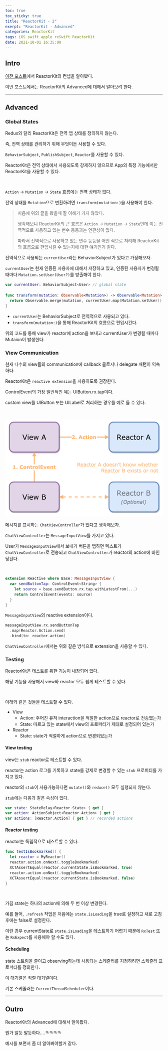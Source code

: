 ```yaml
---
toc: true
toc_sticky: true
title: "ReactorKit - 2"
exerpt: "ReactorKit - Advanced"
categories: ReactorKit
tags: iOS swift apple rxSwift ReactorKit
date: 2021-10-01 16:35:00
---
```


## Intro

[이전 포스트](https://wonhee009.github.io/reactorkit/ReactorKit/)에서 ReactorKit의 컨셉을 알아봤다.

이번 포스트에서는 ReactorKit의 Advanced에 대해서 알아보려 한다.

---

## Advanced

### Global States

Redux와 달리 ReactorKit은 전역 앱 상태를 정의하지 않는다.

즉, 전역 상태를 관리하기 위해 무엇이든 사용할 수 있다.

`BehaviorSubject`, `PublishSubject`, `Reactor`를 사용할 수 있다.

ReactorKit은 전역 상태에서 사용되도록 강제하지 않으므로 App의 특정 기능에서만 ReactorKit을 사용할 수 있다.

<br>

`Action` -> `Mutation` -> `State` 흐름에는 전역 상태가 없다.

전역 상태를 `Mutation`으로 변환하려면 `transform(mutation:)`을 사용해야 한다.



> 처음에 위의 글을 봤을때 잘 이해가 가지 않았다.
>
> 생각해보니 ReactorKit의 큰 흐름은 `Action` -> `Mutation` -> `State`인데 이는 전역적으로 사용하고 있는 변수 등등과는 연관성이 없다.
>
> 따라서 전역적으로 사용하고 있는 변수 등등을 어떤 식으로 처리해 ReactorKit의 흐름으로 편입시킬 수 있는지에 대한 얘기인거 같다.



전역적으로 사용되는 `currentUser`라는 BehaviorSubject가 있다고 가정해보자.

`currentUser`는 현재 인증된 사용자에 대해서 저장하고 있고, 인증된 사용자가 변경될때마다 `Mutation.setUser(User?)`를 방출해야 한다.

```swift
var currentUser: BehaviorSubject<User> // global state

func transform(mutation: Observable<Mutation>) -> Observable<Mutation> {
  return Observable.merge(mutation, currentUser.map(Mutation.setUser))
}
```

- `currentUser`는 BehaviorSubject로 전역적으로 사용되고 있다.
- `transform(mutation:)`을 통해 ReactorKit의 흐름으로 편입시킨다.



위의 코드를 통해 view가 reactor에 action을 보내고 currentUser가 변경될 때마다 Mutaion이 발생한다.



### View Communication

현재 다수의 view들의 communication에 callback 클로저나 delegate 패턴이 익숙하다.

ReactorKit은 `reactive extension`을 사용하도록 권장한다.

ControlEvent의 가장 일반적인 예는 UIButton.rx.tap이다.

custom view를 UIButton 또는 UILabel로 처리하는 경우를 예로 들 수 있다.

<br>

![reactorKit_3](/assets/images/reactorKit_3.png)

메시지를 표시하는 `ChatViewController`가 있다고 생각해보자.

`ChatViewController`는 `MessageInputView`를 가지고 있다.

User가 `MessageInputView`에서 보내기 버튼을 탭하면 텍스트가 `ChatViewController`로 전송되고 `ChatViewController`가 reactor의 action에 바인딩된다.

<br>

```Swift
extension Reactive where Base: MessageInputView {
  var sendButtonTap: ControlEvent<String> {
    let source = base.sendButton.rx.tap.withLatestFrom(...)
    return ControlEvent(events: source)
  }
}
```

`MessageInputView`의 reactive extension이다.



```swift
messageInputView.rx.sendButtonTap
  .map(Reactor.Action.send)
  .bind(to: reactor.action)
```

`ChatViewController`에서는 위와 같은 방식으로  extension을 사용할 수 있다.



### Testing

ReactorKit은 테스트를 위한 기능이 내장되어 있다.

해당 기능을 사용해서 view와 reactor 모두 쉽게 테스트할 수 있다.

<br>

아래와 같은 것들을 테스트할 수 있다.

- View
  - Action: 주어진 유저 interaction을 적절한 action으로 reactor로 전송했는가
  - State: 따르고 있는 state에서 view의 프로퍼티가 제대로 설정되어 있는가
- Reactor
  - State: state가 적절하게 action으로 변경되었는가



#### View testing

view는 `stub` reactor로 테스트할 수 있다.

reactor는 action 로그를 기록하고 state를 강제로 변경할 수 있는 `stub` 프로퍼티를 가지고 있다.

reactor의 `stub`이 사용가능하다면 `mutate()`와 `reduce()` 모두 실행되지 않는다.

`stub`에는 다음과 같은 속성이 있다.

```swift
var state: StateRelay<Reactor.State> { get }
var action: ActionSubject<Reactor.Action> { get }
var actions: [Reactor.Action] { get } // recorded actions
```



#### Reactor testing

reactor는 독립적으로 테스트할 수 있다.

```swift
func testIsBookmarked() {
  let reactor = MyReactor()
  reactor.action.onNext(.toggleBookmarked)
  XCTAssertEqual(reactor.currentState.isBookmarked, true)
  reactor.action.onNext(.toggleBookmarked)
  XCTAssertEqual(reactor.currentState.isBookmarked, false)
}
```

<br>

가끔 state는 하나의 action에 의해 두 번 이상 변경된다.

예를 들어, `.refresh` 작업은 처음에는 `state.isLoading`을 true로 설정하고 새로 고침 후에는 false로 설정한다.

이런 경우 currentState로 `state.isLoading`을 테스트하기 어렵기 때문에 `RxTest` 또는 `RxExpect`를 사용해야 할 수도 있다.



#### Scheduling

state 스트림을 줄이고 observing하는데 사용되는 스케줄러를 지정하려면 스케줄러 프로퍼티를 정의한다.

이 대기열은 직렬 대기열이다.

기본 스케줄러는 `CurrentThreadScheduler`이다.



---

## Outro

ReactorKit의 Advanced에 대해서 알아봤다.

뭔가 알듯 말듯하다....ㅋㅋㅋㅋ

예시를 보면서 좀 더 알아봐야할거 같다.
